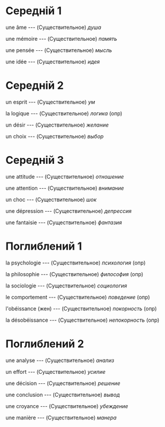 # Середній 1

une âme --- (Существительное)
*душа*



une mémoire --- (Существительное)
*память*



une pensée --- (Существительное)
*мысль*



une idée --- (Существительное)
*идея*



# Середній 2

un esprit --- (Существительное)
*ум*



la logique --- (Существительное)
*логика* (опр)



un désir --- (Существительное)
*желание*



un choix --- (Существительное)
*выбор*



# Середній 3

une attitude --- (Существительное)
*отношение*



une attention --- (Существительное)
*внимание*



un choc --- (Существительное)
*шок*



une dépression --- (Существительное)
*депрессия*



une fantaisie --- (Существительное)
*фантазия*



# Поглиблений 1

la psychologie --- (Существительное)
*психология* (опр)



la philosophie --- (Существительное)
*философия* (опр)



la sociologie --- (Существительное)
*социология*



le comportement --- (Существительное)
*поведение* (опр)



l'obéissance (жен) --- (Существительное)
*покорность* (опр)



la désobéissance --- (Существительное)
*непокорность* (опр)



# Поглиблений 2

une analyse --- (Существительное)
*анализ*



un effort --- (Существительное)
*усилие*



une décision --- (Существительное)
*решение*



une conclusion --- (Существительное)
*вывод*



une croyance --- (Существительное)
*убеждение*



une manière --- (Существительное)
*манера*